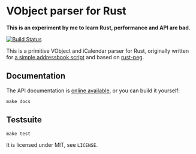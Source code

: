 # VObject parser for Rust

**This is an experiment by me to learn Rust, performance and API are bad.**

[![Build Status](https://travis-ci.org/untitaker/rust-vobject.svg?branch=master)](https://travis-ci.org/untitaker/rust-vobject)

This is a primitive VObject and iCalendar parser for Rust, originally written
for [a simple addressbook script](https://github.com/untitaker/mates.rs) and
based on [rust-peg](https://github.com/kevinmehall/rust-peg).

## Documentation

The API documentation is [online
available](http://rust-vobject.unterwaditzer.net), or you can build it
yourself:

    make docs

## Testsuite

    make test


It is licensed under MIT, see `LICENSE`.
